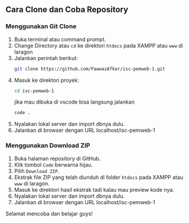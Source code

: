 ## Cara Clone dan Coba Repository 

### Menggunakan Git Clone

1. Buka terminal atau command prompt.
2. Change Directory atau `cd` ke direktori `htdocs` pada XAMPP atau `www` di laragon
3. Jalankan perintah berikut:
    ```bash
    git clone https://github.com/FawwazAfkar/isc-pemweb-1.git
    ```
4. Masuk ke direktori proyek:
    ```bash
    cd isc-pemweb-1
    ```
    jika mau dibuka di vscode bisa langsung jalankan
    ```bash
    code .
    ```
5. Nyalakan lokal server dan import dbnya dulu.
6. Jalankan di browser dengan URL localhost/isc-pemweb-1

### Menggunakan Download ZIP

1. Buka halaman repository di GitHub.
2. Klik tombol `Code` berwarna hijau.
3. Pilih `Download ZIP`.
4. Ekstrak file ZIP yang telah diunduh di folder `htdocs` pada XAMPP atau `www` di laragon.
5. Masuk ke direktori hasil ekstrak tadi kalau mau preview kode nya.
6. Nyalakan lokal server dan import dbnya dulu.
7. Jalankan di browser dengan URL localhost/isc-pemweb-1


Selamat mencoba dan belajar guys!